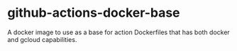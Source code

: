 # github-actions-docker-base
A docker image to use as a base for action Dockerfiles that has both docker and gcloud capabilities.
